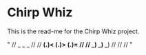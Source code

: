 # Chirp Whiz

This is the read-me for the Chirp Whiz project.

"
//      _      _      _		//
//   __(.)< __(.)> __(.)=	//
//   \___)  \___)  \___)	//
//				//
"
